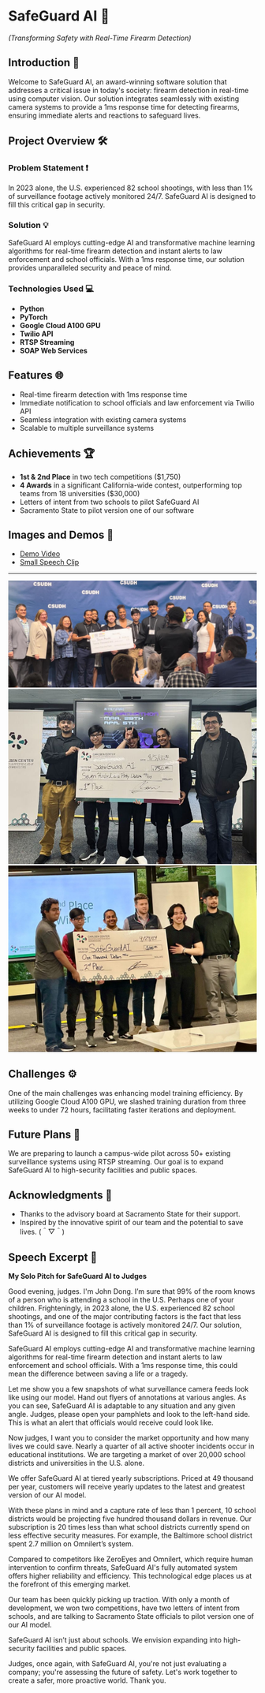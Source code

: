 # SafeGuard AI 🚀
_(Transforming Safety with Real-Time Firearm Detection)_

## Introduction 🌟
Welcome to SafeGuard AI, an award-winning software solution that addresses a critical issue in today's society: firearm detection in real-time using computer vision. Our solution integrates seamlessly with existing camera systems to provide a 1ms response time for detecting firearms, ensuring immediate alerts and reactions to safeguard lives. 

## Project Overview 🛠️
### Problem Statement ❗
In 2023 alone, the U.S. experienced 82 school shootings, with less than 1% of surveillance footage actively monitored 24/7. SafeGuard AI is designed to fill this critical gap in security.

### Solution 💡
SafeGuard AI employs cutting-edge AI and transformative machine learning algorithms for real-time firearm detection and instant alerts to law enforcement and school officials. With a 1ms response time, our solution provides unparalleled security and peace of mind.

### Technologies Used 💻
- **Python**
- **PyTorch**
- **Google Cloud A100 GPU**
- **Twilio API**
- **RTSP Streaming**
- **SOAP Web Services**

## Features 🌐
- Real-time firearm detection with 1ms response time
- Immediate notification to school officials and law enforcement via Twilio API
- Seamless integration with existing camera systems
- Scalable to multiple surveillance systems

## Achievements 🏆
- **1st & 2nd Place** in two tech competitions ($1,750)
- **4 Awards** in a significant California-wide contest, outperforming top teams from 18 universities ($30,000)
- Letters of intent from two schools to pilot SafeGuard AI
- Sacramento State to pilot version one of our software

## Images and Demos 📸
- [Demo Video](https://streamable.com/o5kjw6)
- [Small Speech Clip](https://www.linkedin.com/posts/jsdwrld_on-march-29th-i-rallied-a-team-of-brilliant-activity-7193428879351447552-AL7x?utm_source=share&utm_medium=member_desktop)
---------------------------
![California Wide Competition Award](https://github.com/JSDWRLD/SafeGuard-AI/blob/main/California%20Wide%20Competition%20Winning.jpg)
![1st Hackathon Winning Award](https://github.com/JSDWRLD/SafeGuard-AI/blob/main/1st%20Place%20Hackathon%20Win.jpg)
![2nd Competition Award](https://github.com/JSDWRLD/SafeGuard-AI/blob/main/2nd%20Competition.jpg)

## Challenges ⚙️
One of the main challenges was enhancing model training efficiency. By utilizing Google Cloud A100 GPU, we slashed training duration from three weeks to under 72 hours, facilitating faster iterations and deployment. 

## Future Plans 🚀
We are preparing to launch a campus-wide pilot across 50+ existing surveillance systems using RTSP streaming. Our goal is to expand SafeGuard AI to high-security facilities and public spaces.

## Acknowledgments 🙏
- Thanks to the advisory board at Sacramento State for their support.
- Inspired by the innovative spirit of our team and the potential to save lives. (＾▽＾)

## Speech Excerpt 🎤
**My Solo Pitch for SafeGuard AI to Judges**

Good evening, judges. I'm John Dong. I’m sure that 99% of the room knows of a person who is attending a school in the U.S. Perhaps one of your children. Frighteningly, in 2023 alone, the U.S. experienced 82 school shootings, and one of the major contributing factors is the fact that less than 1% of surveillance footage is actively monitored 24/7. Our solution, SafeGuard AI is designed to fill this critical gap in security.

SafeGuard AI employs cutting-edge AI and transformative machine learning algorithms for real-time firearm detection and instant alerts to law enforcement and school officials. With a 1ms response time, this could mean the difference between saving a life or a tragedy.

Let me show you a few snapshots of what surveillance camera feeds look like using our model. Hand out flyers of annotations at various angles. As you can see, SafeGuard AI is adaptable to any situation and any given angle. Judges, please open your pamphlets and look to the left-hand side. This is what an alert that officials would receive could look like.

Now judges, I want you to consider the market opportunity and how many lives we could save. Nearly a quarter of all active shooter incidents occur in educational institutions. We are targeting a market of over 20,000 school districts and universities in the U.S. alone.

We offer SafeGuard AI at tiered yearly subscriptions. Priced at 49 thousand per year, customers will receive yearly updates to the latest and greatest version of our AI model.

With these plans in mind and a capture rate of less than 1 percent, 10 school districts would be projecting five hundred thousand dollars in revenue. Our subscription is 20 times less than what school districts currently spend on less effective security measures. For example, the Baltimore school district spent 2.7 million on Omnilert’s system.

Compared to competitors like ZeroEyes and Omnilert, which require human intervention to confirm threats, SafeGuard AI's fully automated system offers higher reliability and efficiency. This technological edge places us at the forefront of this emerging market.

Our team has been quickly picking up traction. With only a month of development, we won two competitions, have two letters of intent from schools, and are talking to Sacramento State officials to pilot version one of our AI model.

SafeGuard AI isn’t just about schools. We envision expanding into high-security facilities and public spaces.

Judges, once again, with SafeGuard AI, you're not just evaluating a company; you're assessing the future of safety. Let's work together to create a safer, more proactive world. Thank you.
